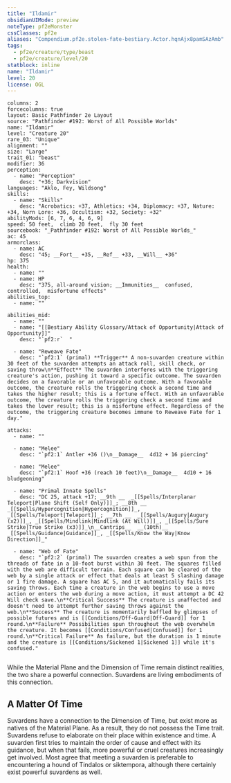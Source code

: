 ```yaml
---
title: "Ildamir"
obsidianUIMode: preview
noteType: pf2eMonster
cssClasses: pf2e
aliases: "Compendium.pf2e.stolen-fate-bestiary.Actor.hqnAjx8pamSAzAmb" 
tags:
  - pf2e/creature/type/beast
  - pf2e/creature/level/20
statblock: inline
name: "Ildamir"
level: 20
license: OGL
---
```


```statblock
columns: 2
forcecolumns: true
layout: Basic Pathfinder 2e Layout
source: "Pathfinder #192: Worst of All Possible Worlds"
name: "Ildamir"
level: "Creature 20"
rare_03: "Unique"
alignment: ""
size: "Large"
trait_01: "beast"
modifier: 36
perception:
  - name: "Perception"
    desc: "+36; Darkvision"
languages: "Aklo, Fey, Wildsong"
skills:
  - name: "Skills"
    desc: "Acrobatics: +37, Athletics: +34, Diplomacy: +37, Nature: +34, Norn Lore: +36, Occultism: +32, Society: +32"
abilityMods: [6, 7, 6, 4, 6, 9]
speed: 50 feet,  climb 20 feet,  fly 30 feet
sourcebook: "_Pathfinder #192: Worst of All Possible Worlds_"
ac: 45
armorclass:
  - name: AC
    desc: "45; __Fort__ +35, __Ref__ +33, __Will__ +36"
hp: 375
health:
  - name: ""
  - name: HP
    desc: "375, all-around vision; __Immunities__  confused,  controlled,  misfortune effects"
abilities_top:
  - name: ""

abilities_mid:
  - name: ""
  - name: "[[Bestiary Ability Glossary/Attack of Opportunity|Attack of Opportunity]]"
    desc: "`pf2:r`  "

  - name: "Reweave Fate"
    desc: "`pf2:1` (primal) **Trigger** A non-suvarden creature within 30 feet of the suvarden attempts an attack roll, skill check, or saving throw\n**Effect** The suvarden interferes with the triggering creature's action, pushing it toward a specific outcome. The suvarden decides on a favorable or an unfavorable outcome. With a favorable outcome, the creature rolls the triggering check a second time and takes the higher result; this is a fortune effect. With an unfavorable outcome, the creature rolls the triggering check a second time and takes the lower result; this is a misfortune effect. Regardless of the outcome, the triggering creature becomes immune to Reweave Fate for 1 day."

attacks:
  - name: ""

  - name: "Melee"
    desc: "`pf2:1` Antler +36 ()\n__Damage__  4d12 + 16 piercing"

  - name: "Melee"
    desc: "`pf2:1` Hoof +36 (reach 10 feet)\n__Damage__  4d10 + 16 bludgeoning"

  - name: "Primal Innate Spells"
    desc: "DC 25, attack +17; __9th __  _[[Spells/Interplanar Teleport|Plane Shift (Self Only)]]_; __8th __  _[[Spells/Hypercognition|Hypercognition]]_, _[[Spells/Teleport|Teleport]]_; __7th __  _[[Spells/Augury|Augury (x2)]]_, _[[Spells/Mindlink|Mindlink (At Will)]]_, _[[Spells/Sure Strike|True Strike (x3)]]_\n__Cantrips__  __(10th)__ _[[Spells/Guidance|Guidance]]_, _[[Spells/Know the Way|Know Direction]]_"

  - name: "Web of Fate"
    desc: "`pf2:2` (primal) The suvarden creates a web spun from the threads of fate in a 10-foot burst within 30 feet. The squares filled with the web are difficult terrain. Each square can be cleared of the web by a single attack or effect that deals at least 5 slashing damage or 1 fire damage. A square has AC 5, and it automatically fails its saving throws. Each time a creature in the web begins to use a move action or enters the web during a move action, it must attempt a DC 42 Will check save.\n**Critical Success** The creature is unaffected and doesn't need to attempt further saving throws against the web.\n**Success** The creature is momentarily baffled by glimpses of possible futures and is [[Conditions/Off-Guard|Off-Guard]] for 1 round.\n**Failure** Possibilities spun throughout the web overwhelm the creature. It becomes [[Conditions/Confused|Confused]] for 1 round.\n**Critical Failure** As failure, but the duration is 1 minute and the creature is [[Conditions/Sickened 1|Sickened 1]] while it's confused."
 
```



While the Material Plane and the Dimension of Time remain distinct realities, the two share a powerful connection. Suvardens are living embodiments of this connection.

## A Matter Of Time

Suvardens have a connection to the Dimension of Time, but exist more as natives of the Material Plane. As a result, they do not possess the Time trait. Suvardens refuse to elaborate on their place within existence and time. A suvarden first tries to maintain the order of cause and effect with its guidance, but when that fails, more powerful or cruel creatures increasingly get involved. Most agree that meeting a suvarden is preferable to encountering a hound of Tindalos or siktempora, although there certainly exist powerful suvardens as well.
